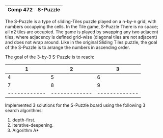 Comp 472 | S-Puzzle
------------ | -------------



The S-Puzzle is a type of sliding-Tiles puzzle played on a n-by-n grid, with numbers
occupying the cells. In the Tile game, S-Puzzle There is no space; all n2 tiles are occupied. The game is
played by swapping any two adjacent tiles, where adjacency is defined grid-wise (diagonal tiles are not
adjacent) and does not wrap around. Like in the original Sliding Tiles puzzle, the goal of the S-Puzzle is to
arrange the numbers in ascending order.

The goal of the 3-by-3 S-Puzzle is to reach: 

1 | 2 | 3
------------ | ------------- | -------------
4 | 5 | 6
7 | 8 | 9
------------ | ------------- | -------------


Implemented 3 solutions for the S-Puzzle board using the following 3 search algorithms:

1. depth-first.
2. iterative-deepening.
3. Algorithm A*
